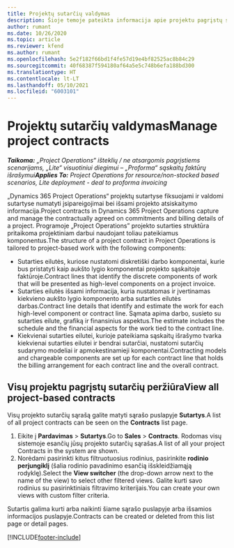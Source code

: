 ```yaml
---
title: Projektų sutarčių valdymas
description: Šioje temoje pateikta informacija apie projektu pagrįstų sutarčių peržiūrą.
author: rumant
ms.date: 10/26/2020
ms.topic: article
ms.reviewer: kfend
ms.author: rumant
ms.openlocfilehash: 5e2f182f66bd1f4fe57d19e4bf82525ac8b84c29
ms.sourcegitcommit: 40f68387f594180af64a5e5c748b6efa188bd300
ms.translationtype: HT
ms.contentlocale: lt-LT
ms.lasthandoff: 05/10/2021
ms.locfileid: "6003101"
---
```

# <a name="manage-project-contracts"></a><span data-ttu-id="10001-103">Projektų sutarčių valdymas</span><span class="sxs-lookup"><span data-stu-id="10001-103">Manage project contracts</span></span>

<span data-ttu-id="10001-104">_**Taikoma:** „Project Operations“ išteklių / ne atsargomis pagrįstiems scenarijams, „Lite“ visuotiniui diegimui – „Proforma“ sąskaitų faktūrų išrašymui_</span><span class="sxs-lookup"><span data-stu-id="10001-104">_**Applies To:** Project Operations for resource/non-stocked based scenarios, Lite deployment - deal to proforma invoicing_</span></span>

<span data-ttu-id="10001-105">„Dynamics 365 Project Operations“ projektų sutartyse fiksuojami ir valdomi sutartyse numatyti įsipareigojimai bei išsami projekto atsiskaitymo informacija.</span><span class="sxs-lookup"><span data-stu-id="10001-105">Project contracts in Dynamics 365 Project Operations capture and manage the contractually agreed on commitments and billing details of a project.</span></span> <span data-ttu-id="10001-106">Programoje „Project Operations” projekto sutarties struktūra pritaikoma projektiniam darbui naudojant toliau pateikiamus komponentus.</span><span class="sxs-lookup"><span data-stu-id="10001-106">The structure of a project contract in Project Operations is tailored to project-based work with the following components:</span></span>

- <span data-ttu-id="10001-107">Sutarties eilutės, kuriose nustatomi diskretiški darbo komponentai, kurie bus pristatyti kaip aukšto lygio komponentai projekto sąskaitoje faktūroje.</span><span class="sxs-lookup"><span data-stu-id="10001-107">Contract lines that identify the discrete components of work that will be presented as high-level components on a project invoice.</span></span>
- <span data-ttu-id="10001-108">Sutarties eilutės išsami informacija, kuria nustatomas ir įvertinamas kiekvieno aukšto lygio komponento arba sutarties eilutės darbas.</span><span class="sxs-lookup"><span data-stu-id="10001-108">Contract line details that identify and estimate the work for each high-level component or contract line.</span></span> <span data-ttu-id="10001-109">Sąmata apima darbo, susieto su sutarties eilute, grafiką ir finansinius aspektus.</span><span class="sxs-lookup"><span data-stu-id="10001-109">The estimate includes the schedule and the financial aspects for the work tied to the contract line.</span></span>
- <span data-ttu-id="10001-110">Kiekvienai sutarties eilutei, kurioje pateikiama sąskaitų išrašymo tvarka kiekvienai sutarties eilutei ir bendrai sutarčiai, nustatomi sutarčių sudarymo modeliai ir apmokestinamieji komponentai.</span><span class="sxs-lookup"><span data-stu-id="10001-110">Contracting models and chargeable components are set up for each contract line that holds the billing arrangement for each contract line and the overall contract.</span></span>

## <a name="view-all-project-based-contracts"></a><span data-ttu-id="10001-111">Visų projektu pagrįstų sutarčių peržiūra</span><span class="sxs-lookup"><span data-stu-id="10001-111">View all project-based contracts</span></span>

<span data-ttu-id="10001-112">Visų projekto sutarčių sąrašą galite matyti sąrašo puslapyje **Sutartys**.</span><span class="sxs-lookup"><span data-stu-id="10001-112">A list of all project contracts can be seen on the **Contracts** list page.</span></span> 

1. <span data-ttu-id="10001-113">Eikite į **Pardavimas** > **Sutartys**.</span><span class="sxs-lookup"><span data-stu-id="10001-113">Go to **Sales** > **Contracts**.</span></span> <span data-ttu-id="10001-114">Rodomas visų sistemoje esančių jūsų projekto sutarčių sąrašas.</span><span class="sxs-lookup"><span data-stu-id="10001-114">A list of all your project Contracts in the system are shown.</span></span> 
2. <span data-ttu-id="10001-115">Norėdami pasirinkti kitus filtruotuosius rodinius, pasirinkite **rodinio perjungiklį** (šalia rodinio pavadinimo esančią išskleidžiamąją rodyklę).</span><span class="sxs-lookup"><span data-stu-id="10001-115">Select the **View switcher** (the drop-down arrow next to the name of the view) to select other filtered views.</span></span> <span data-ttu-id="10001-116">Galite kurti savo rodinius su pasirinktiniais filtravimo kriterijais.</span><span class="sxs-lookup"><span data-stu-id="10001-116">You can create your own views with custom filter criteria.</span></span>

<span data-ttu-id="10001-117">Sutartis galima kurti arba naikinti šiame sąrašo puslapyje arba išsamios informacijos puslapyje.</span><span class="sxs-lookup"><span data-stu-id="10001-117">Contracts can be created or deleted from this list page or detail pages.</span></span>


[!INCLUDE[footer-include](../../includes/footer-banner.md)]